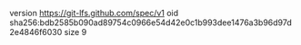 version https://git-lfs.github.com/spec/v1
oid sha256:bdb2585b090ad89754c0966e54d42e0c1b993dee1476a3b96d97d2e4846f6030
size 9
